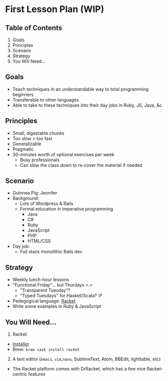 # First Lesson Plan (WIP)

## Table of Contents
1. Goals
2. Principles
3. Scenario
4. Strategy
5. You Will Need...

## Goals
- Teach techniques in an understandable way to total programming beginners
- Transferable to other languages
- Able to take to these techniques into their day jobs in Ruby, JS, Java, &c

## Principles
- Small, digestable chunks
- Too slow > too fast
- Generalizable
- Pragmatic
- 30-minutes worth of optional exercises per week
  - Busy professionals
  - Can slow the class down to re-cover the material if needed

## Scenario
- Guinnea Pig: Jennifer
- Background:
  - Lots of Wordpress & Rails
  - Formal education in imperative programming
    - Java
    - C#
    - Ruby
    - JavaScript
    - PHP
    - HTML/CSS
- Day job:
  - Full stack monolithic Rails dev

## Strategy
- Weekly lunch-hour lessons
- "Functional Friday"... but Thurdays >.>
  - "Transparent Tuesday"?
  - "Typed Tuesdays" for Haskell/Scala? :P
- Pedegogical language: [Racket](http://racket-lang.org)
- Write some examples in Ruby & JavaScript

## You Will Need...
1. Racket
  - [Installer](http://download.racket-lang.org)
  - Brew: `brew cask install racket`
2. A text editor (`emacs`, `vim`,`nano`, SublimeText, Atom, BBEdit, lighttable, etc)
  - The Racket platform comes with DrRacket, which has a few nice Racket-centric features
